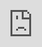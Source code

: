 ```yaml
---
title: Protect Your Seed
post_status: publish
featured_image: /_images/ProtectYourSeed.jpeg
---
```


<iframe src="https://player.vimeo.com/video/841143305?badge=0&amp;autopause=0&amp;player_id=0&amp;app_id=58479" frameborder="0" allow="autoplay; fullscreen; picture-in-picture" allowfullscreen style="position:absolute;top:0;left:0;width:100%;height:100%;" title="055 Protect Your Seed"></iframe>

<div style="margin-bottom:30px;"></div>

## Additional Information

* [Steel Wallet Tests by Jameson Lopp](anita.link/metalseed)

## Transcript

Hello. This is another lesson in my online learning program Crack The Orange. And this one is about a very, very important topic. It's about how to protect your seed. Especially if your seed is the self-custody of your life savings, you will want to make sure that you have a very, very well maintained backup. We're going through the tips and recommendations I'm going to give you on that topic. 

I call it the 3-2-1 rule for storing your seed. Now, you've written down the 12 or 24 words that are your seed phrase, which are managing all your bitcoin on the Bitcoin blockchain. Why do I say 12 or 24 words? Well, today actually, it's enough, it's cryptographically secure enough, if you're using a wallet that gives you 12 words instead of 24. 12 words are simply easier to remember than 24 words. And it's also easier to store them and back them up. So when you initialize a new wallet, write down the 12 or 24 words in the order the wallet is giving it to you. Do not change the order of the terms because that's important to have it in the correct order. Check the words you've written down multiple times. I'm always reading it from the front to the back and then from the back to the front again. Once I actually miswrote one word, I tried to restore my funds, and then that one word was wrong. You can imagine how great my fear was that the seed phrase isn't correct and that I don't regain access to my bitcoin. But I found out the wrong word and everything was back to good again. But just for you to remember, really take care of that, especially if it's about your life savings. 

And then also what's important is that you write down the wallet manufacturer, the vendor, the model, if it's a hardware device, and which wallet software you're using. Write that down too, because later on it can be that you might need it yourself if you want to recover your funds or your heirs will need it in the future. 

There are tutorials in that program where I show you how to set up a hardware wallet. Of course, a seed on a paper alone is not the most secure backup of your seed phrase. That's the reason why people laminate their seed phrases, or instance, the paper. Or they buy a steel plate like this, where they engrave the seed onto the steel. So in case of fire, the seed phrase doesn't get lost. 

Jameson Lopp, one of my guests on the podcast, is always doing tests of these steel plates because they should not lose the seed in case of fire, of course. His tests, you can find them at anita.link/metalseed. The link is also below the video. 

So what is the 3-2-1 for backing up your seed now? Well, you should write down the seed at least three times on at least two different media, like laminated paper or a steel plate. Choose different places for it, for instance, a bank vault or another secret place that only you know. And then store one of these 3 copies of the seed phrase in a place that's at least 100 km away from where the others are.
